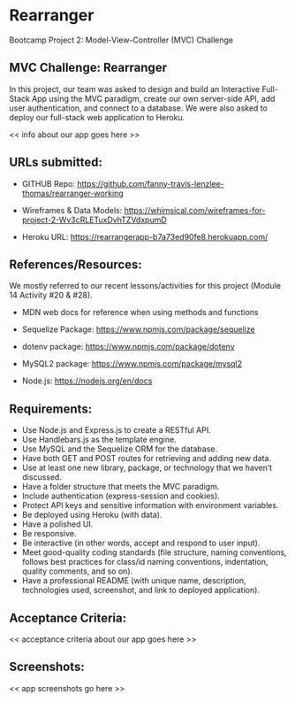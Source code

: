 # Rearranger
Bootcamp Project 2: Model-View-Controller (MVC) Challenge

## MVC Challenge: Rearranger
In this project, our team was asked to design and build an Interactive Full-Stack App using the MVC paradigm, create our own server-side API, add user authentication, and connect to a database. We were also asked to deploy our full-stack web application to Heroku.

<< info about our app goes here >>

## URLs submitted:
* GITHUB Repo: https://github.com/fanny-travis-lenzlee-thomas/rearranger-working 

* Wireframes & Data Models: https://whimsical.com/wireframes-for-project-2-Wv3cRLETuxDvhTZVdxpumD 

* Heroku URL: https://rearrangerapp-b7a73ed90fe8.herokuapp.com/

## References/Resources:
We mostly referred to our recent lessons/activities for this project (Module 14 Activity #20 & #28).

* MDN web docs for reference when using methods and functions

* Sequelize Package: https://www.npmjs.com/package/sequelize

* dotenv package: https://www.npmjs.com/package/dotenv

* MySQL2 package: https://www.npmjs.com/package/mysql2

* Node.js: https://nodejs.org/en/docs


## Requirements:
* Use Node.js and Express.js to create a RESTful API.
* Use Handlebars.js as the template engine.
* Use MySQL and the Sequelize ORM for the database.
* Have both GET and POST routes for retrieving and adding new data.
* Use at least one new library, package, or technology that we haven’t discussed.
* Have a folder structure that meets the MVC paradigm.
* Include authentication (express-session and cookies).
* Protect API keys and sensitive information with environment variables.
* Be deployed using Heroku (with data).
* Have a polished UI.
* Be responsive.
* Be interactive (in other words, accept and respond to user input).
* Meet good-quality coding standards (file structure, naming conventions, follows best practices for class/id naming conventions, indentation, quality comments, and so on).
* Have a professional README (with unique name, description, technologies used, screenshot, and link to deployed application).

## Acceptance Criteria:

<< acceptance criteria about our app goes here >>

## Screenshots:

<< app screenshots go here >>